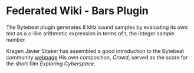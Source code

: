 Federated Wiki - Bars Plugin
============================

The Bytebeat plugin generates 8 kHz sound samples by evaluating its own text as a c-like arithmetic expression in terms of t, the integer sample number.

Kragen Javier Sitaker has assembled a good introduction to the Bytebeat community [webpage](http://canonical.org/~kragen/bytebeat/) His own composition, *Crowd*, served as the score for the short film *Exploring Cyberspace*.
